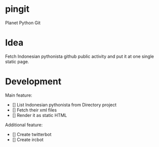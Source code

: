 pingit
======

Planet Python Git 

Idea
====

Fetch Indonesian pythonista github public activity and put it at one single static page.

Development
===========

Main feature:

* [] List Indonesian pythonista from Directory project
* [] Fetch their xml files
* [] Render it as static HTML

Additional feature:

* [] Create twitterbot
* [] Create ircbot

